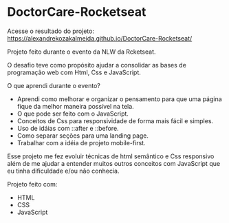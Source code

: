 # DoctorCare-Rocketseat

Acesse o resultado do projeto: https://alexandrekozakalmeida.github.io/DoctorCare-Rocketseat/

Projeto feito durante o evento da NLW da Rcketseat.

O desafio teve como propósito ajudar a consolidar as bases de programação web com Html, Css e JavaScript.

O que aprendi durante o evento?
* Aprendi como melhorar e organizar o pensamento para que uma página fique da melhor maneira possível na tela.
* O que pode ser feito com o JavaScript.
* Conceitos de Css para responsividade de forma mais fácil e simples.
* Uso de idáias com ::after e ::before.
* Como separar seções para uma landing page.
* Trabalhar com a idéia de projeto mobile-first.

Esse projeto me fez evoluir técnicas de html semântico e Css responsivo além de me ajudar a entender muitos outros conceitos
com JavaScript que eu tinha dificuldade e/ou não conhecia.

Projeto feito com:
* HTML
* CSS
* JavaScript
